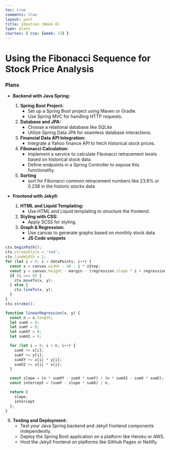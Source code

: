 ```yaml
---
toc: true
comments: true
layout: post
title: Ideation (Week 0)
type: plans
courses: { csa: {week: 13} }
---
```


# Using the Fibonacci Sequence for Stock Price Analysis

### Plans
- **Backend with Java Spring:**
   1. **Spring Boot Project:**
      - Set up a Spring Boot project using Maven or Gradle.
      - Use Spring MVC for handling HTTP requests.
   2. **Database and JPA:**
      - Choose a relational database like SQLite
      - Utilize Spring Data JPA for seamless database interactions.
   3. **Financial Data API Integration:**
      - Integrate a Yahoo finance API to fetch historical stock prices. 
   4. **Fibonacci Calculation:**
      - Implement a service to calculate Fibonacci retracement levels based on historical stock data.
      - Define endpoints in a Spring Controller to expose this functionality.
  5. **Sorting**
     - sort for Fibonacci common retracement numbers like 23.8% or 0.238 in the historic stocks data

- **Frontend with Jekyll:**
   1. **HTML and Liquid Templating:**
      - Use HTML and Liquid templating to structure the frontend.
   2. **Styling with CSS:**
      - Apply SCSS for styling. 
   3. **Graph & Regression:**
      - Use canvas to generate graphs based on monthly stock data
      - **JS Code snippets**
```js
ctx.beginPath();
ctx.strokeStyle = 'red';
ctx.lineWidth = 2;
for (let i = 0; i < dataPoints; i++) {
  const x = canvas.width - 40 - i * xStep;
  const y = canvas.height - margin - (regression.slope * i + regression.intercept - minPrice) * yStep;
  if (i === 0) {
    ctx.moveTo(x, y);
  } else {
    ctx.lineTo(x, y);
  }
}
ctx.stroke();
```
```js
function linearRegression(x, y) {
  const n = x.length;
  let sumX = 0;
  let sumY = 0;
  let sumXY = 0;
  let sumX2 = 0;

  for (let i = 0; i < n; i++) {
    sumX += x[i];
    sumY += y[i];
    sumXY += x[i] * y[i];
    sumX2 += x[i] * x[i];
  }

  const slope = (n * sumXY - sumX * sumY) / (n * sumX2 - sumX * sumX);
  const intercept = (sumY - slope * sumX) / n;

  return {
    slope,
    intercept
  };
}
```
   6. **Testing and Deployment:**
      - Test your Java Spring backend and Jekyll frontend components independently.
      - Deploy the Spring Boot application on a platform like Heroku or AWS.
      - Host the Jekyll frontend on platforms like GitHub Pages or Netlify.

